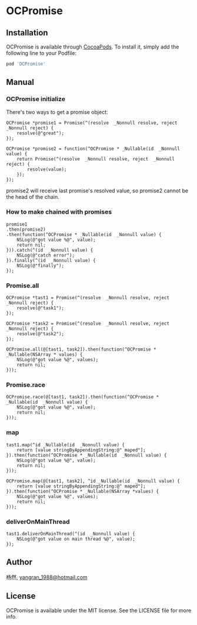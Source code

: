 # OCPromise

## Installation

OCPromise is available through [CocoaPods](https://cocoapods.org). To install
it, simply add the following line to your Podfile:

```ruby
pod 'OCPromise'
```

## Manual

### OCPromise initialize

There's two ways to get a promise object:
```objc
OCPromise *promise1 = Promise(^(resolve  _Nonnull resolve, reject  _Nonnull reject) {
    resolve(@"great");
});

OCPromise *promise2 = function(^OCPromise * _Nullable(id  _Nonnull value) {
    return Promise(^(resolve  _Nonnull resolve, reject  _Nonnull reject) {
        resolve(value);
    });
});
```
promise2 will receive last promise's resolved value, so promise2 cannot be the head of the chain.

### How to make chained with promises

```objc
promise1
.then(promise2)
.then(function(^OCPromise * _Nullable(id  _Nonnull value) {
    NSLog(@"got value %@", value);
    return nil;
})).catch(^(id  _Nonnull value) {
    NSLog(@"catch error");
}).finally(^(id  _Nonnull value) {
    NSLog(@"finally");
});
```

### Promise.all

```objc
OCPromise *tast1 = Promise(^(resolve  _Nonnull resolve, reject  _Nonnull reject) {
    resolve(@"task1");
});

OCPromise *task2 = Promise(^(resolve  _Nonnull resolve, reject  _Nonnull reject) {
    resolve(@"task2");
});

OCPromise.all(@[tast1, task2]).then(function(^OCPromise * _Nullable(NSArray * values) {
    NSLog(@"got value %@", values);
    return nil;
}));
```

### Promise.race

```objc
OCPromise.race(@[tast1, task2]).then(function(^OCPromise * _Nullable(id  _Nonnull value) {
    NSLog(@"got value %@", value);
    return nil;
}));
```

### map

```objc
tast1.map(^id _Nullable(id  _Nonnull value) {
    return [value stringByAppendingString:@" maped"];
}).then(function(^OCPromise * _Nullable(id  _Nonnull value) {
    NSLog(@"got value %@", value);
    return nil;
}));

OCPromise.map(@[tast1, task2], ^id _Nullable(id  _Nonnull value) {
    return [value stringByAppendingString:@" maped"];
}).then(function(^OCPromise * _Nullable(NSArray *values) {
    NSLog(@"got value %@", values);
    return nil;
}));
```

### deliverOnMainThread

```objc
tast1.deliverOnMainThread(^(id  _Nonnull value) {
    NSLog(@"got value on main thread %@", value);
});
```

## Author

杨然, yangran_1988@hotmail.com

## License

OCPromise is available under the MIT license. See the LICENSE file for more info.
